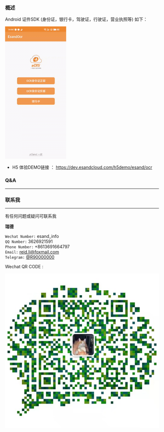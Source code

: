 ### 概述
Android 证件SDK (身份证，银行卡，驾驶证，行驶证，营业执照等) 如下：

![DEMO](imgs/demo.gif)


- H5 体验DEMO链接 ： https://dev.esandcloud.com/h5demo/esand/ocr


### Q&A
---

### 联系我
---
有任何问题或疑问可联系我

<b>瑞德</b>

`Wechat Number:` esand_info </br>
`QQ Number:` 3626921591 </br>
`Phone Number:` +8613691664797</br>
`Email:` reid.li@foxmail.com</br>
`Telegram:` [@R90000000](https://t.me/R90000000)</br>


Wechat QR CODE :

![QRCODE](imgs/qrcode.jpeg)

